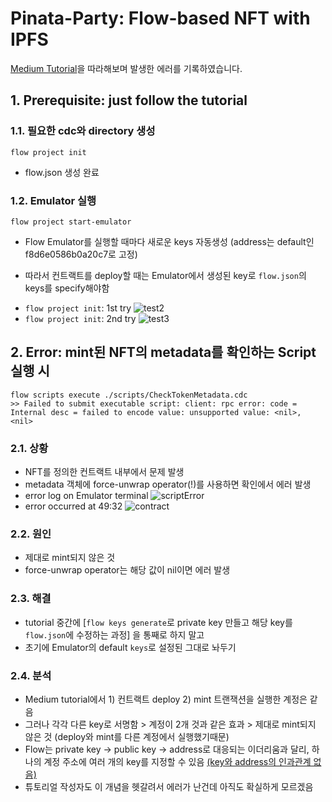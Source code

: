 # Pinata-Party: Flow-based NFT with IPFS

[Medium Tutorial](https://medium.com/pinata/how-to-create-nfts-like-nba-top-shot-with-flow-and-ipfs-701296944bf)을 따라해보며 발생한 에러를 기록하였습니다.

## 1. Prerequisite: just follow the tutorial
### 1.1. 필요한 cdc와 directory  생성 
```
flow project init
```
- flow.json 생성 완료


### 1.2. Emulator 실행

```
flow project start-emulator
```

- Flow Emulator를 실행할 때마다 새로운 keys 자동생성 (address는 default인 f8d6e0586b0a20c7로 고정)

- 따라서 컨트랙트를 deploy할 때는 Emulator에서 생성된  key로 ``flow.json``의 keys를  specify해야함

* ``flow project init``: 1st try
![test2](https://user-images.githubusercontent.com/70181621/111370493-a9395a00-86db-11eb-8a7a-2e37e51651c3.png)
* ``flow project init``: 2nd try
![test3](https://user-images.githubusercontent.com/70181621/111370498-a9d1f080-86db-11eb-99db-1a91a0e7c582.png)

## 2. Error: mint된 NFT의 metadata를 확인하는 Script 실행 시 

```
flow scripts execute ./scripts/CheckTokenMetadata.cdc
>> Failed to submit executable script: client: rpc error: code = Internal desc = failed to encode value: unsupported value: <nil>, <nil>
```

### 2.1. 상황
- NFT를 정의한 컨트랙트 내부에서 문제 발생
- metadata 객체에 force-unwrap operator(!)를 사용하면 확인에서 에러 발생
- error log on Emulator terminal
![scriptError](https://user-images.githubusercontent.com/70181621/111370503-ab031d80-86db-11eb-86d0-c7a3e8bc6e2e.png)
- error occurred at 49:32
![contract](https://user-images.githubusercontent.com/70181621/111370505-ac344a80-86db-11eb-9634-1be5b30e2ec0.png)

### 2.2. 원인
- 제대로 mint되지 않은 것 
- force-unwrap operator는 해당 값이 nil이면 에러 발생

### 2.3. 해결
- tutorial 중간에 [``flow keys generate``로 private key 만들고 해당 key를 ``flow.json``에 수정하는 과정] 을 통째로 하지 말고
- 초기에 Emulator의 default ``keys``로 설정된 그대로 놔두기

### 2.4. 분석
- Medium tutorial에서 1) 컨트랙트 deploy 2) mint 트랜잭션을 실행한 계정은 같음
- 그러나 각각 다른 key로 서명함 > 계정이 2개 것과 같은 효과 > 제대로 mint되지 않은 것 (deploy와  mint를 다른 계정에서 실행했기때문)
- Flow는 private key -> public key -> address로 대응되는 이더리움과 달리, 하나의 계정 주소에 여러 개의 key를 지정할 수 있음 [(key와 address의 인과관계 없음)](https://www.decentology.com/guides-and-tutorials/blockchain-accounts-flow-vs-ethereum)  
- 튜토리얼 작성자도 이 개념을 헷갈려서 에러가 난건데 아직도 확실하게 모르겠음

